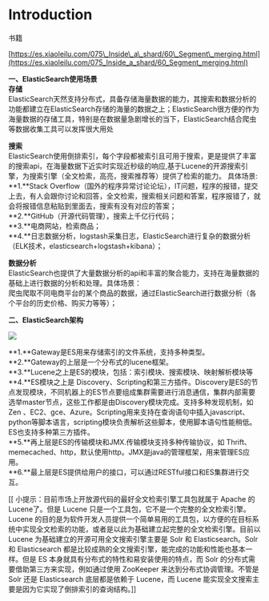 # Introduction

书籍

[https://es.xiaoleilu.com/075\_Inside\_a\_shard/60\_Segment\_merging.html](https://es.xiaoleilu.com/075_Inside_a_shard/60_Segment_merging.html)



**一、ElasticSearch使用场景**  
**存储**  
ElasticSearch天然支持分布式，具备存储海量数据的能力，其搜索和数据分析的功能都建立在ElasticSearch存储的海量的数据之上；ElasticSearch很方便的作为海量数据的存储工具，特别是在数据量急剧增长的当下，ElasticSearch结合爬虫等数据收集工具可以发挥很大用处

**搜索**  
ElasticSearch使用倒排索引，每个字段都被索引且可用于搜索，更是提供了丰富的搜索api，在海量数据下近实时实现近秒级的响应,基于Lucene的开源搜索引擎，为搜索引擎（全文检索，高亮，搜索推荐等）提供了检索的能力。 具体场景:  
**1.**Stack Overflow（国外的程序异常讨论论坛），IT问题，程序的报错，提交上去，有人会跟你讨论和回答，全文检索，搜索相关问题和答案，程序报错了，就会将报错信息粘贴到里面去，搜索有没有对应的答案；  
**2.**GitHub（开源代码管理），搜索上千亿行代码；  
**3.**电商网站，检索商品；  
**4.**日志数据分析，logstash采集日志，ElasticSearch进行复杂的数据分析（ELK技术，elasticsearch+logstash+kibana）；

**数据分析**  
ElasticSearch也提供了大量数据分析的api和丰富的聚合能力，支持在海量数据的基础上进行数据的分析和处理。具体场景：  
爬虫爬取不同电商平台的某个商品的数据，通过ElasticSearch进行数据分析（各个平台的历史价格、购买力等等）；

**二、ElasticSearch架构**

![](https://img2018.cnblogs.com/blog/907596/201907/907596-20190724100748331-1344625827.png)

**1.**Gateway是ES用来存储索引的文件系统，支持多种类型。  
**2.**Gateway的上层是一个分布式的lucene框架。  
**3.**Lucene之上是ES的模块，包括：索引模块、搜索模块、映射解析模块等  
**4.**ES模块之上是 Discovery、Scripting和第三方插件。Discovery是ES的节点发现模块，不同机器上的ES节点要组成集群需要进行消息通信，集群内部需要选举master节点，这些工作都是由Discovery模块完成。支持多种发现机制，如 Zen 、EC2、gce、Azure。Scripting用来支持在查询语句中插入javascript、python等脚本语言，scripting模块负责解析这些脚本，使用脚本语句性能稍低。ES也支持多种第三方插件。  
**5.**再上层是ES的传输模块和JMX.传输模块支持多种传输协议，如 Thrift、memecached、http，默认使用http。JMX是java的管理框架，用来管理ES应用。  
**6.**最上层是ES提供给用户的接口，可以通过RESTful接口和ES集群进行交互。

\[\[ 小提示：目前市场上开放源代码的最好全文检索引擎工具包就属于 Apache 的 Lucene了。但是 Lucene 只是一个工具包，它不是一个完整的全文检索引擎。Lucene 的目的是为软件开发人员提供一个简单易用的工具包，以方便的在目标系统中实现全文检索的功能，或者是以此为基础建立起完整的全文检索引擎。目前以 Lucene 为基础建立的开源可用全文搜索引擎主要是 Solr 和 Elasticsearch。Solr 和 Elasticsearch 都是比较成熟的全文搜索引擎，能完成的功能和性能也基本一样。但是 ES 本身就具有分布式的特性和易安装使用的特点，而 Solr 的分布式需要借助第三方来实现，例如通过使用 ZooKeeper 来达到分布式协调管理。不管是 Solr 还是 Elasticsearch 底层都是依赖于 Lucene，而 Lucene 能实现全文搜索主要是因为它实现了倒排索引的查询结构。\]\]

